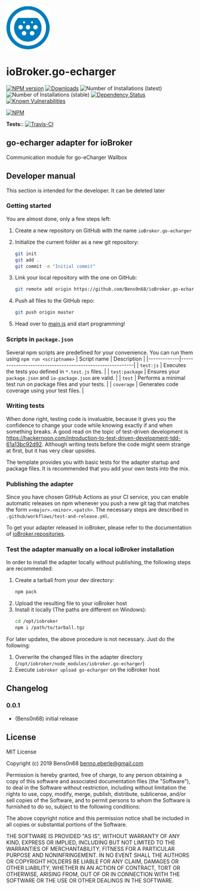 ![Logo](admin/go-echarger.png)
# ioBroker.go-echarger

[![NPM version](http://img.shields.io/npm/v/iobroker.go-echarger.svg)](https://www.npmjs.com/package/iobroker.go-echarger)
[![Downloads](https://img.shields.io/npm/dm/iobroker.go-echarger.svg)](https://www.npmjs.com/package/iobroker.go-echarger)
![Number of Installations (latest)](http://iobroker.live/badges/go-echarger-installed.svg)
![Number of Installations (stable)](http://iobroker.live/badges/go-echarger-stable.svg)
[![Dependency Status](https://img.shields.io/david/Bens0n68/iobroker.go-echarger.svg)](https://david-dm.org/Bens0n68/iobroker.go-echarger)
[![Known Vulnerabilities](https://snyk.io/test/github/Bens0n68/ioBroker.go-echarger/badge.svg)](https://snyk.io/test/github/Bens0n68/ioBroker.go-echarger)

[![NPM](https://nodei.co/npm/iobroker.go-echarger.png?downloads=true)](https://nodei.co/npm/iobroker.go-echarger/)

**Tests:**: [![Travis-CI](http://img.shields.io/travis/Bens0n68/ioBroker.go-echarger/master.svg)](https://travis-ci.org/Bens0n68/ioBroker.go-echarger)

## go-echarger adapter for ioBroker

Communication module for go-eCharger Wallbox

## Developer manual
This section is intended for the developer. It can be deleted later

### Getting started

You are almost done, only a few steps left:
1. Create a new repository on GitHub with the name `ioBroker.go-echarger`
1. Initialize the current folder as a new git repository:  
	```bash
	git init
	git add .
	git commit -m "Initial commit"
	```
1. Link your local repository with the one on GitHub:  
	```bash
	git remote add origin https://github.com/Bens0n68/ioBroker.go-echarger
	```

1. Push all files to the GitHub repo:  
	```bash
	git push origin master
	```
1. Head over to [main.js](main.js) and start programming!

### Scripts in `package.json`
Several npm scripts are predefined for your convenience. You can run them using `npm run <scriptname>`
| Script name | Description                                              |
|-------------|----------------------------------------------------------|
| `test:js`   | Executes the tests you defined in `*.test.js` files.     |
| `test:package`    | Ensures your `package.json` and `io-package.json` are valid. |
| `test` | Performs a minimal test run on package files and your tests. |
| `coverage` | Generates code coverage using your test files. |

### Writing tests
When done right, testing code is invaluable, because it gives you the 
confidence to change your code while knowing exactly if and when 
something breaks. A good read on the topic of test-driven development 
is https://hackernoon.com/introduction-to-test-driven-development-tdd-61a13bc92d92. 
Although writing tests before the code might seem strange at first, but it has very 
clear upsides.

The template provides you with basic tests for the adapter startup and package files.
It is recommended that you add your own tests into the mix.

### Publishing the adapter
Since you have chosen GitHub Actions as your CI service, you can 
enable automatic releases on npm whenever you push a new git tag that matches the form 
`v<major>.<minor>.<patch>`. The necessary steps are described in `.github/workflows/test-and-release.yml`.

To get your adapter released in ioBroker, please refer to the documentation 
of [ioBroker.repositories](https://github.com/ioBroker/ioBroker.repositories#requirements-for-adapter-to-get-added-to-the-latest-repository).

### Test the adapter manually on a local ioBroker installation
In order to install the adapter locally without publishing, the following steps are recommended:
1. Create a tarball from your dev directory:  
	```bash
	npm pack
	```
1. Upload the resulting file to your ioBroker host
1. Install it locally (The paths are different on Windows):
	```bash
	cd /opt/iobroker
	npm i /path/to/tarball.tgz
	```

For later updates, the above procedure is not necessary. Just do the following:
1. Overwrite the changed files in the adapter directory (`/opt/iobroker/node_modules/iobroker.go-echarger`)
1. Execute `iobroker upload go-echarger` on the ioBroker host

## Changelog

### 0.0.1
* (Bens0n68) initial release

## License
MIT License

Copyright (c) 2019 Bens0n68 <benno.eberle@gmail.com>

Permission is hereby granted, free of charge, to any person obtaining a copy
of this software and associated documentation files (the "Software"), to deal
in the Software without restriction, including without limitation the rights
to use, copy, modify, merge, publish, distribute, sublicense, and/or sell
copies of the Software, and to permit persons to whom the Software is
furnished to do so, subject to the following conditions:

The above copyright notice and this permission notice shall be included in all
copies or substantial portions of the Software.

THE SOFTWARE IS PROVIDED "AS IS", WITHOUT WARRANTY OF ANY KIND, EXPRESS OR
IMPLIED, INCLUDING BUT NOT LIMITED TO THE WARRANTIES OF MERCHANTABILITY,
FITNESS FOR A PARTICULAR PURPOSE AND NONINFRINGEMENT. IN NO EVENT SHALL THE
AUTHORS OR COPYRIGHT HOLDERS BE LIABLE FOR ANY CLAIM, DAMAGES OR OTHER
LIABILITY, WHETHER IN AN ACTION OF CONTRACT, TORT OR OTHERWISE, ARISING FROM,
OUT OF OR IN CONNECTION WITH THE SOFTWARE OR THE USE OR OTHER DEALINGS IN THE
SOFTWARE.
